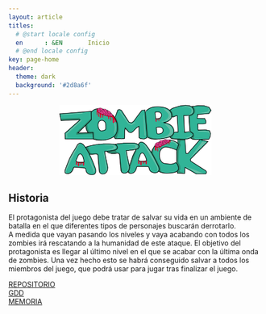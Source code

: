 ```yaml
---
layout: article
titles:
  # @start locale config
  en      : &EN       Inicio
  # @end locale config
key: page-home
header:
  theme: dark
  background: '#2d8a6f'
---
```


<div align="center">
<img  src="titulo1.png" width="60%" height="40%">
</div>

## Historia
El protagonista del juego debe tratar de salvar su vida en un ambiente de batalla en el que diferentes tipos de personajes buscarán derrotarlo.  
A medida que vayan pasando los niveles y vaya acabando con todos los zombies irá rescatando a la humanidad de este ataque. El objetivo del protagonista es llegar al último nivel en el que se acabar con la última onda de zombies.
Una vez hecho esto se habrá conseguido salvar a todos los miembros del juego, que podrá usar para jugar tras finalizar el juego.

<div class="grid">
  <div class="cell cell-auto">
    <a class="button button--primary button--rounded button--xl" href="https://github.com/uah-videojuegos-2021/final-project-grupo-1"><i class="fas fa-list"></i> REPOSITORIO</a>
  </div>
  <div class="cell cell-auto">
    <a class="button button--primary button--rounded button--xl" href=""><i class="fas fa-clipboard-list"></i> GDD</a>
   </div>
  <div class="cell cell-auto">
    <a class="button button--primary button--rounded button--xl" href=""><i class="fas fa-calendar-check"></i> MEMORIA</a>
  </div>
</div>
